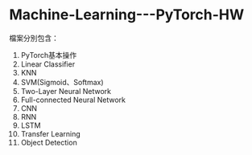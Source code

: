 # Machine-Learning---PyTorch-HW
檔案分別包含：
1. PyTorch基本操作
2. Linear Classifier
3. KNN
4. SVM(Sigmoid、Softmax)
5. Two-Layer Neural Network
6. Full-connected Neural Network
7. CNN
8. RNN
9. LSTM
10. Transfer Learning
11. Object Detection
